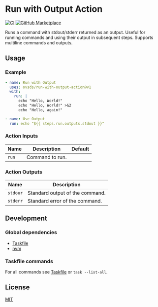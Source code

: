 # Run with Output Action

[![CI](https://github.com/ovsds/run-with-output-action/workflows/Check%20PR/badge.svg)](https://github.com/ovsds/run-with-output-action/actions?query=workflow%3A%22%22Check+PR%22%22)
[![GitHub Marketplace](https://img.shields.io/badge/Marketplace-Run%20with%20Output-blue.svg)](https://github.com/marketplace/actions/run-with-output)

Runs a command with stdout/stderr returned as an output.
Useful for running commands and using their output in subsequent steps.
Supports multiline commands and outputs.

## Usage

### Example

```yaml
- name: Run with Output
  uses: ovsds/run-with-output-action@v1
  with:
    run: |
      echo "Hello, World!"
      echo "Hello, World!" >&2
      echo "Hello, again!"

- name: Use Output
  run: echo "${{ steps.run.outputs.stdout }}"
```

### Action Inputs

| Name  | Description     | Default |
| ----- | --------------- | ------- |
| `run` | Command to run. |         |

### Action Outputs

| Name     | Description                     |
| -------- | ------------------------------- |
| `stdour` | Standard output of the command. |
| `stderr` | Standard error of the command.  |

## Development

### Global dependencies

- [Taskfile](https://taskfile.dev/installation/)
- [nvm](https://github.com/nvm-sh/nvm?tab=readme-ov-file#install--update-script)

### Taskfile commands

For all commands see [Taskfile](Taskfile.yaml) or `task --list-all`.

## License

[MIT](LICENSE)
